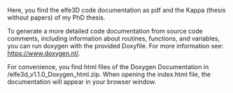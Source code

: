 Here, you find the elfe3D code documentation as pdf and the Kappa (thesis without papers) of my PhD thesis.

To generate a more detailed code documentation from source code comments, including information about routines, functions, and variables, you can run doxygen with the provided Doxyfile.
For more information see: https://www.doxygen.nl/.

For convenience, you find html files of the Doxygen Documentation in /elfe3d_v1.1.0_Doxygen_html.zip. When opening the index.html file, the documentation will appear in your browser window.
